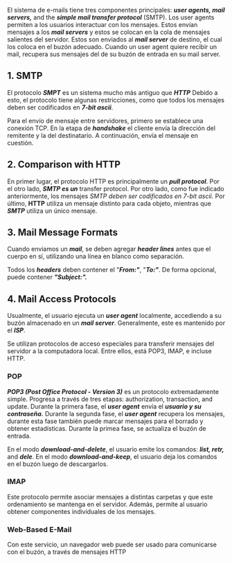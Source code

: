 El sistema de e-mails tiene tres componentes principales: ***user agents, mail servers,*** and the ***simple mail transfer protocol*** (SMTP). Los user agents permiten a los usuarios interactuar con los mensajes. Estos envían mensajes a los ***mail servers*** y estos se colocan en la cola de mensajes salientes del servidor. Estos son enviados al ***mail server*** de destino, el cual los coloca en el buzón adecuado. Cuando un user agent quiere recibir un mail, recupera sus mensajes del de su buzón de entrada en su mail server.

## 1. SMTP

El protocolo ***SMPT*** es un sistema mucho más antiguo que ***HTTP*** Debido a esto, el protocolo tiene algunas restricciones, como que todos los mensajes deben ser codificados en ***7-bit ascii***.

Para el envío de mensaje entre servidores, primero se establece una conexión TCP. En la etapa de ***handshake*** el cliente envía la dirección del remitente y la del destinatario. A continuación, envía el mensaje en cuestión.

## 2. Comparison with HTTP

En primer lugar, el protocolo HTTP es principalmente un ***pull protocol***. Por el otro lado, ***SMTP es un*** transfer protocol. Por otro lado, como fue indicado anteriormente, los mensajes *SMTP deben ser codificados en 7-bit ascii.* Por último, **HTTP** utiliza un mensaje distinto para cada objeto, mientras que ***SMTP*** utiliza un único mensaje.

## 3. Mail Message Formats

Cuando enviamos un ***mail***, se deben agregar ***header lines*** antes que el cuerpo en sí, utilizando una línea en blanco como separación.

Todos los ***headers*** deben contener el "***From:"***, "***To:"***. De forma opcional, puede contener ***"Subject:".***

## 4. Mail Access Protocols

Usualmente, el usuario ejecuta un ***user agent*** localmente, accediendo a su buzón almacenado en un ***mail server***. Generalmente, este es mantenido por el ***ISP***.

Se utilizan protocolos de acceso especiales para transferir mensajes del servidor a la computadora local. Entre ellos, está POP3, IMAP, e incluse HTTP.

### POP

***POP3 (Post Office Protocol - Version 3)*** es un protocolo extremadamente simple. Progresa a través de tres etapas: authorization, transaction, and update. Durante la primera fase, el ***user agent*** envía el ***usuario y su contraseña.*** Durante la segunda fase, el ***user agent*** recupera los mensajes, durante esta fase también puede marcar mensajes para el borrado y obtener estadísticas. Durante la primea fase, se actualiza el buzón de entrada.

En el modo ***download-and-delete***, el usuario emite los comandos: ***list, retr,*** and ***dele***. En el modo ***download-and-keep***, el usuario deja los comandos en el buzón luego de descargarlos.

### IMAP

Este protocolo permite asociar mensajes a distintas carpetas y que este ordenamiento se mantenga en el servidor. Además, permite al usuario obtener componentes individuales de los mensajes.

### Web-Based E-Mail

Con este servicio, un navegador web puede ser usado para comunicarse con el buzón, a través de mensajes HTTP
